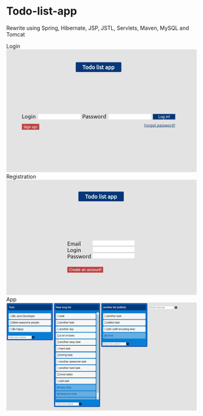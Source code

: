 # Todo-list-app
Rewrite using Spring, Hibernate, JSP, JSTL, Servlets, Maven, MySQL and Tomcat

Login
![alt text](https://github.com/C0deboy/todo-list-app/blob/master/preview1.JPG)
Registration
![alt text](https://github.com/C0deboy/todo-list-app/blob/master/preview2.JPG)
App
![alt text](https://github.com/C0deboy/todo-list-app/blob/master/preview3.JPG)
